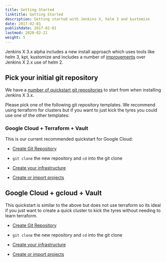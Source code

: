 ```yaml
---
title: Getting Started 
linktitle: Getting Started
description: Getting started with Jenkins X, helm 3 and kustomize
date: 2017-02-01
publishdate: 2017-02-01
lastmod: 2020-02-21
weight: 5
---
```


Jenkins X 3.x alpha includes a new install approach which uses tools like helm 3, kpt, kustomize and includes a number of [improvements](/docs/v3/about/benefits/) over Jenkins X 2.x use of helm 2.

## Pick your initial git repository

We have a [number of quickstart git repositories](https://github.com/jx3-gitops-repositories) to start from when installing Jenkins X 3.x. 

Please pick one of the following git repository templates. We recommend using terraform for clusters but if you want to just kick the tyres you could use one of the other templates:


### Google Cloud + Terraform + Vault

This is our current recommended quickstart for Google Cloud:

*  <a href="https://github.com/jx3-gitops-repositories/jx3-gke-terraform-vault/generate" target="github" class="btn bg-primary text-light">Create Git Repository</a> 

* `git clone` the new repository and `cd`  into the git clone

*  <a href="https://github.com/jx3-gitops-repositories/jx3-gke-terraform-vault/blob/master/bin/README.md" 
    target="github" class="btn bg-primary text-light" 
    title="use your new git repository to create your cloud infrastructure and install Jenkins X">
    Create your infrastructure
  </a> 

*  <a href="https://github.com/jx3-gitops-repositories/jx3-gke-terraform-vault/README.md" class="btn bg-primary text-light">Create or import projects</a> 


## Google Cloud + gcloud + Vault 

This quickstart is similar to the above but does not use terraform so its ideal if you just want to create a quick cluster to kick the tyres without needing to learn terraform.

*  <a href="https://github.com/jx3-gitops-repositories/jx3-gke-gcloud-vault/generate" target="github" class="btn bg-primary text-light">Create Git Repository</a> 

* `git clone` the new repository and `cd`  into the git clone

*  <a href="https://github.com/jx3-gitops-repositories/jx3-gke-gcloud-vault/blob/master/bin/README.md" 
    target="github" class="btn bg-primary text-light" 
    title="use your new git repository to create your cloud infrastructure and install Jenkins X">
    Create your infrastructure
  </a> 

*  <a href="https://github.com/jx3-gitops-repositories/jx3-gke-gcloud-vault/README.md" class="btn bg-primary text-light">Create or import projects</a> 
